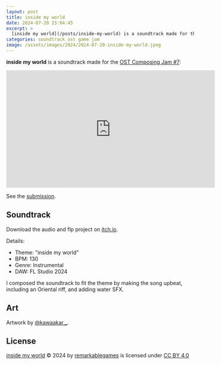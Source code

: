 ```yaml
---
layout: post
title: inside my world
date: 2024-07-20 15:04:45
excerpt: >
  [inside my world](/posts/inside-my-world) is a soundtrack made for the [OST Composing Jam #7](https://itch.io/jam/ost-composing-jam-7).
categories: soundtrack ost game jam
image: /assets/images/2024/2024-07-20-inside-my-world.jpeg
---
```


**inside my world** is a soundtrack made for the [OST Composing Jam #7](https://itch.io/jam/ost-composing-jam-7):

<iframe width="560" height="315" src="https://www.youtube.com/embed/u32JHL_KUL0?si=SccF6xALmMSzSf-n" title="YouTube video player" frameborder="0" allow="accelerometer; autoplay; clipboard-write; encrypted-media; gyroscope; picture-in-picture; web-share" referrerpolicy="strict-origin-when-cross-origin" allowfullscreen></iframe>

See the [submission](https://itch.io/jam/ost-composing-jam-7/rate/2844286).

## Soundtrack

Download the audio and flp project on [itch.io](https://remarkablegames.itch.io/inside-my-world).

Details:

- Theme: "inside my world"
- BPM: 130
- Genre: Instrumental
- DAW: FL Studio 2024

I composed the soundtrack to fit the theme by making the song upbeat, including an Oriental riff, and adding water SFX.

## Art

Artwork by [@kawaakar.\_](https://www.instagram.com/kawaakar._/p/CxImm93y3oy/).

## License

[inside my world](https://remarkablegames.itch.io/inside-my-world) © 2024 by [remarkablegames](https://remarkablegames.org/) is licensed under [CC BY 4.0](https://creativecommons.org/licenses/by/4.0/)
